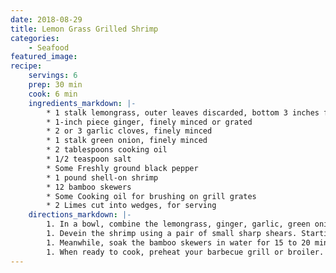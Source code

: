 ```yaml
---
date: 2018-08-29
title: Lemon Grass Grilled Shrimp
categories:
    - Seafood
featured_image: 
recipe:
    servings: 6 
    prep: 30 min
    cook: 6 min
    ingredients_markdown: |-
        * 1 stalk lemongrass, outer leaves discarded, bottom 3 inches finely minced or grated
        * 1-inch piece ginger, finely minced or grated
        * 2 or 3 garlic cloves, finely minced
        * 1 stalk green onion, finely minced
        * 2 tablespoons cooking oil
        * 1/2 teaspoon salt
        * Some Freshly ground black pepper
        * 1 pound shell-on shrimp
        * 12 bamboo skewers
        * Some Cooking oil for brushing on grill grates
        * 2 Limes cut into wedges, for serving
    directions_markdown: |-
        1. In a bowl, combine the lemongrass, ginger, garlic, green onion, oil, salt and pepper together.
        1. Devein the shrimp using a pair of small sharp shears. Starting from the head end of the shrimp, snip along the top (the shrimp's back) just deep enough to pull out the black vein. Pat the shrimp very dry. Marinate them in lemongrass-ginger mixture for 15 to 20 minutes.
        1. Meanwhile, soak the bamboo skewers in water for 15 to 20 minutes before skewering the shrimp.
        1. When ready to cook, preheat your barbecue grill or broiler. If grilling, brush the grill grates with cooking oil so the shrimp won't stick. Grill the shrimp 2 to 3 minutes on each side until they are cooked through. If broiling, brush cooking oil on your broiler pan. Broil shrimp 2 to 3 minutes each side. Serve with lime wedges.
---
```

